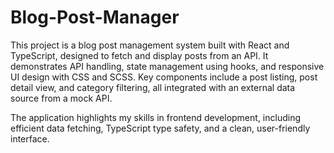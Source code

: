 # Blog-Post-Manager
This project is a blog post management system built with React and TypeScript, designed to fetch and display posts from an API. It demonstrates API handling, state management using hooks, and responsive UI design with CSS and SCSS. Key components include a post listing, post detail view, and category filtering, all integrated with an external data source from a mock API. 

The application highlights my skills in frontend development, including efficient data fetching, TypeScript type safety, and a clean, user-friendly interface.
